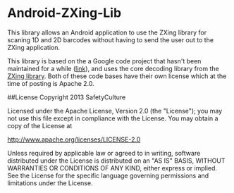 Android-ZXing-Lib
=================
This library allows an Android application to use the ZXing library for scaning 1D and 2D barcodes without having to send the user out to the ZXing application.

This library is based on the a Google code project that hasn't been maintained for a while (<a href="https://code.google.com/p/android-zxinglib/">link</a>), and uses the core decoding library from the <a href="https://code.google.com/p/zxing/">ZXing library</a>. Both of these code bases have their own license which at the time of posting is Apache 2.0.

##License
Copyright 2013 SafetyCulture

Licensed under the Apache License, Version 2.0 (the "License"); you may not use this file except in compliance with the License.
You may obtain a copy of the License at

http://www.apache.org/licenses/LICENSE-2.0

Unless required by applicable law or agreed to in writing, software distributed under the License is distributed on an "AS IS" BASIS, WITHOUT WARRANTIES OR CONDITIONS OF ANY KIND, either express or implied.
See the License for the specific language governing permissions and limitations under the License.